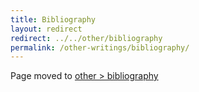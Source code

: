```yaml
---
title: Bibliography
layout: redirect
redirect: ../../other/bibliography
permalink: /other-writings/bibliography/
---
```


Page moved to [other > bibliography](/other/bibliography)
